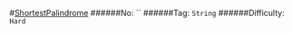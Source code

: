 #[ShortestPalindrome](https://leetcode.com/problems/shortest-palindrome/)
######No: ``
######Tag: `String`
######Difficulty: `Hard`
